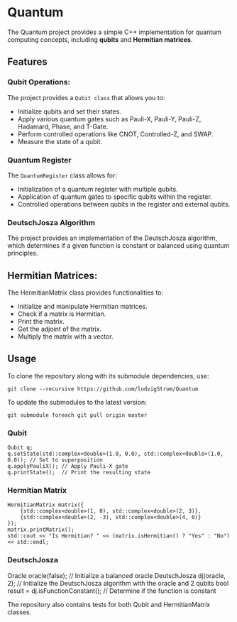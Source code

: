 # Quantum
The Quantum project provides a simple C++ implementation for quantum computing concepts, including **qubits** and **Hermitian matrices**.

## Features
### Qubit Operations: 
The project provides a `Qubit class` that allows you to:
*  Initialize qubits and set their states.
* Apply various quantum gates such as Pauli-X, Pauli-Y, Pauli-Z, Hadamard, Phase, and T-Gate.
* Perform controlled operations like CNOT, Controlled-Z, and SWAP.
* Measure the state of a qubit.

### Quantum Register
The `QuantumRegister` class allows for:
* Initialization of a quantum register with multiple qubits.
* Application of quantum gates to specific qubits within the register.
* Controlled operations between qubits in the register and external qubits.

### DeutschJosza Algorithm
The project provides an implementation of the DeutschJosza algorithm, which determines if a given function is constant or balanced using quantum principles.

## Hermitian Matrices: 
The HermitianMatrix class provides functionalities to:
* Initialize and manipulate Hermitian matrices.
* Check if a matrix is Hermitian.
* Print the matrix.
* Get the adjoint of the matrix.
* Multiply the matrix with a vector.

## Usage
To clone the repository along with its submodule dependencies, use:
```
git clone --recursive https://github.com/ludvigStrom/Quantum
```

To update the submodules to the latest version:
```
git submodule foreach git pull origin master
```


### Qubit
```
Qubit q;
q.setState(std::complex<double>(1.0, 0.0), std::complex<double>(1.0, 0.0)); // Set to superposition
q.applyPauliX(); // Apply Pauli-X gate
q.printState();  // Print the resulting state
```

### Hermitian Matrix
```
HermitianMatrix matrix({
    {std::complex<double>(1, 0), std::complex<double>(2, 3)},
    {std::complex<double>(2, -3), std::complex<double>(4, 0)}
});
matrix.printMatrix();
std::cout << "Is Hermitian? " << (matrix.isHermitian() ? "Yes" : "No") << std::endl;
```

### DeutschJosza
Oracle oracle(false); // Initialize a balanced oracle
DeutschJosza dj(oracle, 2); // Initialize the DeutschJosza algorithm with the oracle and 2 qubits
bool result = dj.isFunctionConstant(); // Determine if the function is constant

The repository also contains tests for both Qubit and HermitianMatrix classes.



